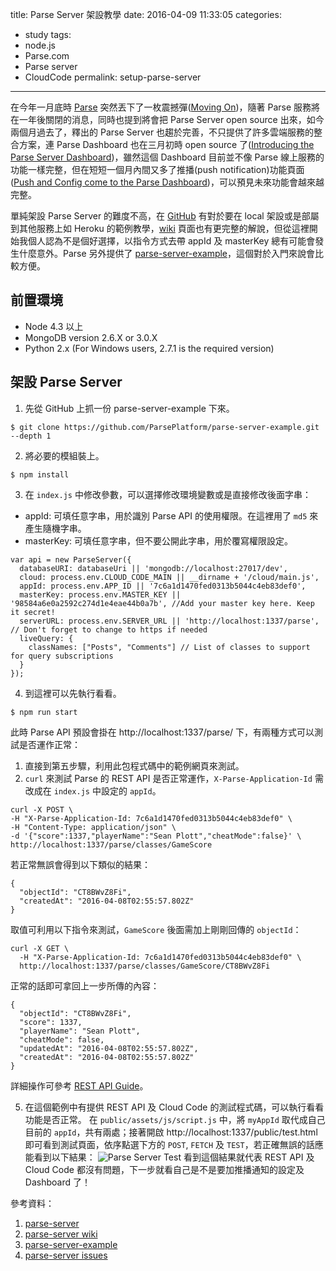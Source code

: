 title: Parse Server 架設教學
date: 2016-04-09 11:33:05
categories:
- study
tags:
- node.js
- Parse.com
- Parse server
- CloudCode
permalink: setup-parse-server
---
在今年一月底時 [Parse](http://parse.com/) 突然丟下了一枚震撼彈([Moving On](http://blog.parse.com/announcements/moving-on/))，隨著 Parse 服務將在一年後關閉的消息，同時也提到將會把 Parse Server open source 出來，如今兩個月過去了，釋出的 Parse Server 也趨於完善，不只提供了許多雲端服務的整合方案，連 Parse Dashboard 也在三月初時 open source 了([Introducing the Parse Server Dashboard](http://blog.parse.com/announcements/introducing-the-parse-server-dashboard/))，雖然這個 Dashboard 目前並不像 Parse 線上服務的功能一樣完整，但在短短一個月內間又多了推播(push notification)功能頁面([Push and Config come to the Parse Dashboard](http://blog.parse.com/announcements/push-and-config-come-to-the-parse-dashboard/))，可以預見未來功能會越來越完整。

單純架設 Parse Server 的難度不高，在 [GitHub](https://github.com/ParsePlatform/parse-server) 有對於要在 local 架設或是部屬到其他服務上如 Heroku 的範例教學，[wiki](https://github.com/ParsePlatform/parse-server/wiki) 頁面也有更完整的解說，但從這裡開始我個人認為不是個好選擇，以指令方式去帶 appId 及 masterKey 總有可能會發生什麼意外。Parse 另外提供了 [parse-server-example](https://github.com/ParsePlatform/parse-server-example)，這個對於入門來說會比較方便。

## 前置環境
- Node 4.3 以上
- MongoDB version 2.6.X or 3.0.X
- Python 2.x (For Windows users, 2.7.1 is the required version)

## 架設 Parse Server
1. 先從 GitHub 上抓一份 parse-server-example 下來。
  ```
  $ git clone https://github.com/ParsePlatform/parse-server-example.git --depth 1
  ```

2. 將必要的模組裝上。
  ```
  $ npm install
  ```

3. 在 `index.js` 中修改參數，可以選擇修改環境變數或是直接修改後面字串：
  - appId: 可填任意字串，用於識別 Parse API 的使用權限。在這裡用了 `md5` 來產生隨機字串。
  - masterKey: 可填任意字串，但不要公開此字串，用於覆寫權限設定。

  ```
  var api = new ParseServer({
    databaseURI: databaseUri || 'mongodb://localhost:27017/dev',
    cloud: process.env.CLOUD_CODE_MAIN || __dirname + '/cloud/main.js',
    appId: process.env.APP_ID || '7c6a1d1470fed0313b5044c4eb83def0',
    masterKey: process.env.MASTER_KEY || '98584a6e0a2592c274d1e4eae44b0a7b', //Add your master key here. Keep it secret!
    serverURL: process.env.SERVER_URL || 'http://localhost:1337/parse',  // Don't forget to change to https if needed
    liveQuery: {
      classNames: ["Posts", "Comments"] // List of classes to support for query subscriptions
    }
  });
  ```

4. 到這裡可以先執行看看。
  ```
  $ npm run start
  ```
  此時 Parse API 預設會掛在 http://localhost:1337/parse/ 下，有兩種方式可以測試是否運作正常：
  1. 直接到第五步驟，利用此包程式碼中的範例網頁來測試。
  2.  `curl` 來測試 Parse 的 REST API 是否正常運作，`X-Parse-Application-Id` 需改成在 `index.js` 中設定的 `appId`。

  ```
  curl -X POST \
  -H "X-Parse-Application-Id: 7c6a1d1470fed0313b5044c4eb83def0" \
  -H "Content-Type: application/json" \
  -d '{"score":1337,"playerName":"Sean Plott","cheatMode":false}' \
  http://localhost:1337/parse/classes/GameScore
  ```
  若正常無誤會得到以下類似的結果：
  ```
  {
    "objectId": "CT8BWvZ8Fi",
    "createdAt": "2016-04-08T02:55:57.802Z"
  }
  ```
  取值可利用以下指令來測試，`GameScore` 後面需加上剛剛回傳的 `objectId`：
  ```
  curl -X GET \
    -H "X-Parse-Application-Id: 7c6a1d1470fed0313b5044c4eb83def0" \
    http://localhost:1337/parse/classes/GameScore/CT8BWvZ8Fi
  ```
  正常的話即可拿回上一步所傳的內容：
  ```
  {
    "objectId": "CT8BWvZ8Fi",
    "score": 1337,
    "playerName": "Sean Plott",
    "cheatMode": false,
    "updatedAt": "2016-04-08T02:55:57.802Z",
    "createdAt": "2016-04-08T02:55:57.802Z"
  }
  ```
  詳細操作可參考 [REST API Guide](https://parse.com/docs/rest/guide/)。

5. 在這個範例中有提供 REST API 及 Cloud Code 的測試程式碼，可以執行看看功能是否正常。
  在 `public/assets/js/script.js` 中，將 `myAppId` 取代成自己目前的 `appId`，共有兩處；接著開啟 http://localhost:1337/public/test.html 即可看到測試頁面，依序點選下方的 `POST`, `FETCH` 及 `TEST`，若正確無誤的話應能看到以下結果：
  ![Parse Server Test](/blog/images/ParseServerTest.png "Parse Server Test")
  看到這個結果就代表 REST API 及 Cloud Code 都沒有問題，下一步就看自己是不是要加推播通知的設定及 Dashboard 了！

參考資料：
1. [parse-server](https://github.com/ParsePlatform/parse-server)
2. [parse-server wiki](https://github.com/ParsePlatform/parse-server/wiki)
3. [parse-server-example](https://github.com/ParsePlatform/parse-server-example)
4. [parse-server issues](https://github.com/ParsePlatform/parse-server/issues)
